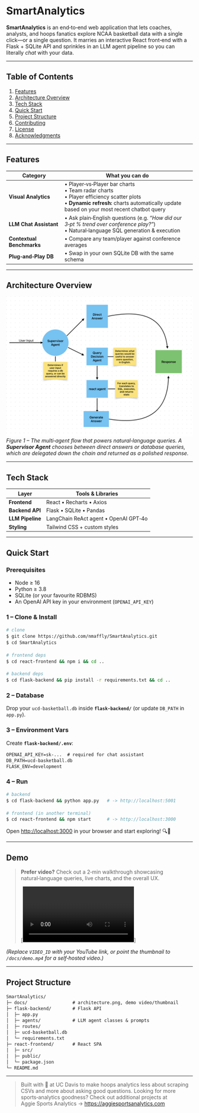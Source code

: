 # SmartAnalytics

**SmartAnalytics** is an end‑to‑end web application that lets coaches, analysts, and hoops fanatics explore NCAA basketball data with a single click—or a single question.  It marries an interactive React front‑end with a Flask + SQLite API and sprinkles in an LLM agent pipeline so you can literally *chat* with your data.

---

## Table of Contents

1. [Features](#features)
2. [Architecture Overview](#architecture-overview)
3. [Tech Stack](#tech-stack)
4. [Quick Start](#quick-start)
5. [Project Structure](#project-structure)
6. [Contributing](#contributing)
7. [License](#license)
8. [Acknowledgments](#acknowledgments)

---

## Features

| Category                  | What you can do                                                                                                                                                                                  |
| ------------------------- | ------------------------------------------------------------------------------------------------------------------------------------------------------------------------------------------------ |
| **Visual Analytics**      | • Player‑vs‑Player bar charts  <br/>• Team radar charts  <br/>• Player efficiency scatter plots  <br/>• **Dynamic refresh:** charts automatically update based on your most recent chatbot query |
| **LLM Chat Assistant**    | • Ask plain‑English questions (e.g. *“How did our 3‑pt % trend over conference play?”*)  <br/>• Natural‑language SQL generation & execution                                                      |
| **Contextual Benchmarks** | • Compare any team/player against conference averages                                                                                                                                            |
| **Plug‑and‑Play DB**      | • Swap in your own SQLite DB with the same schema                                                                                                                                                |

---

## Architecture Overview

![LLM agent architecture](docs/LLM_flowchart.png)
*Figure 1 – The multi‑agent flow that powers natural‑language queries. A **Supervisor Agent** chooses between direct answers or database queries, which are delegated down the chain and returned as a polished response.*

---

## Tech Stack

| Layer            | Tools & Libraries                     |
| ---------------- | ------------------------------------- |
| **Frontend**     | React • Recharts • Axios              |
| **Backend API**  | Flask • SQLite • Pandas               |
| **LLM Pipeline** | LangChain ReAct agent • OpenAI GPT‑4o |
| **Styling**      | Tailwind CSS + custom styles          |

---

## Quick Start

### Prerequisites

* Node ≥ 16
* Python ≥ 3.8
* SQLite (or your favourite RDBMS)
* An OpenAI API key in your environment (`OPENAI_API_KEY`)

### 1 – Clone & Install

```bash
# clone
$ git clone https://github.com/nmaffly/SmartAnalytics.git
$ cd SmartAnalytics

# frontend deps
$ cd react-frontend && npm i && cd ..

# backend deps
$ cd flask-backend && pip install -r requirements.txt && cd ..
```

### 2 – Database

Drop your `ucd-basketball.db` inside **`flask-backend/`** (or update `DB_PATH` in `app.py`).

### 3 – Environment Vars

Create **`flask-backend/.env`**:

```
OPENAI_API_KEY=sk-...  # required for chat assistant
DB_PATH=ucd-basketball.db
FLASK_ENV=development
```

### 4 – Run

```bash
# backend
$ cd flask-backend && python app.py   # -> http://localhost:5001

# frontend (in another terminal)
$ cd react-frontend && npm start      # -> http://localhost:3000
```

Open [http://localhost:3000](http://localhost:3000) in your browser and start exploring! 🔍🏀

---

## Demo

> **Prefer video?** Check out a 2‑min walkthrough showcasing natural‑language queries, live charts, and the overall UX.
>
> [![Watch the demo](docs/ScoutDemo_FINALSHOWCASE.mp4)]

*(Replace `VIDEO_ID` with your YouTube link, or point the thumbnail to `/docs/demo.mp4` for a self‑hosted video.)*

---

## Project Structure

```
SmartAnalytics/
├─ docs/                 # architecture.png, demo video/thumbnail
├─ flask-backend/        # Flask API
│  ├─ app.py
│  ├─ agents/            # LLM agent classes & prompts
│  ├─ routes/
│  ├─ ucd-basketball.db
│  └─ requirements.txt
├─ react-frontend/       # React SPA
│  ├─ src/
│  ├─ public/
│  └─ package.json
└─ README.md
```

---

> Built with 💙 at UC Davis to make hoops analytics less about scraping CSVs and more about asking good questions.
> Looking for more sports‑analytics goodness?  Check out additional projects at Aggie Sports Analytics → https://aggiesportsanalytics.com

